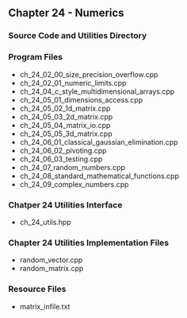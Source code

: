 ## Chapter 24 - Numerics
### Source Code and Utilities Directory

### Program Files
* ch\_24\_02\_00\_size\_precision\_overflow.cpp
* ch\_24\_02\_01\_numeric\_limits.cpp
* ch\_24\_04\_c\_style\_multidimensional\_arrays.cpp
* ch\_24\_05\_01\_dimensions\_access.cpp
* ch\_24\_05\_02\_1d\_matrix.cpp
* ch\_24\_05\_03\_2d\_matrix.cpp
* ch\_24\_05\_04\_matrix\_io.cpp
* ch\_24\_05\_05\_3d\_matrix.cpp
* ch\_24\_06\_01\_classical\_gaussian\_elimination.cpp
* ch\_24\_06\_02\_pivoting.cpp
* ch\_24\_06\_03\_testing.cpp
* ch\_24\_07\_random\_numbers.cpp
* ch\_24\_08\_standard\_mathematical\_functions.cpp
* ch\_24\_09\_complex\_numbers.cpp

### Chatper 24 Utilities Interface
* ch\_24\_utils.hpp

### Chapter 24 Utilities Implementation Files
* random\_vector.cpp
* random\_matrix.cpp

### Resource Files
* matrix\_infile.txt
